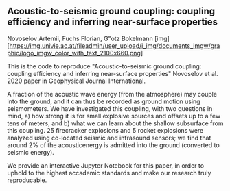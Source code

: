 ## Acoustic-to-seismic ground coupling: coupling efficiency and inferring near-surface properties
Novoselov Artemii, Fuchs Florian, G\"otz Bokelmann
[img][https://img.univie.ac.at/fileadmin/user_upload/i_img/documents_imgw/graphic/logo_imgw_color_with_text_2100x660.png]

This is the code to reproduce "Acoustic-to-seismic ground coupling: coupling efficiency and inferring near-surface properties" Novoselov et al. 2020 paper in Geophysical Journal International.

A fraction of the acoustic wave energy (from the atmosphere) may couple into the ground, and it can thus be recorded as ground motion using seismometers. We have investigated this coupling, with two questions in mind, a) how strong it is for small explosive sources and offsets up to a few tens of meters, and b) what we can learn about the shallow subsurface from this coupling. 25 firecracker explosions and 5 rocket explosions were analyzed using co-located seismic and infrasound sensors; we find that around 2% of the acousticenergy is admitted into the ground (converted to seismic energy).

We provide an interactive Jupyter Notebook for this paper, in order to uphold to the highest accademic standards and make our research truly reproducable.
